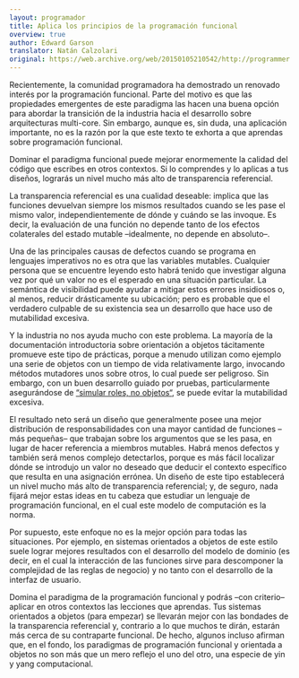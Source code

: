 ```yaml
---
layout: programador
title: Aplica los principios de la programación funcional
overview: true
author: Edward Garson
translator: Natán Calzolari
original: https://web.archive.org/web/20150105210542/http://programmer.97things.oreilly.com/wiki/index.php/Apply_Functional_Programming_Principles
---
```


Recientemente, la comunidad programadora ha demostrado un renovado
interés por la programación funcional. Parte del motivo es que las
propiedades emergentes de este paradigma las hacen una buena opción para
abordar la transición de la industria hacia el desarrollo sobre
arquitecturas multi-core. Sin embargo, aunque es, sin duda, una
aplicación importante, no es la razón por la que este texto te exhorta a
que aprendas sobre programación funcional.

Dominar el paradigma funcional puede mejorar enormemente la calidad del
código que escribes en otros contextos. Si lo comprendes y lo aplicas a
tus diseños, lograrás un nivel mucho más alto de transparencia
referencial.

La transparencia referencial es una cualidad deseable: implica que las
funciones devuelvan siempre los mismos resultados cuando se les pase el
mismo valor, independientemente de dónde y cuándo se las invoque. Es
decir, la evaluación de una función no depende tanto de los efectos
colaterales del estado mutable –idealmente, no depende en absoluto–.

Una de las principales causas de defectos cuando se programa en
lenguajes imperativos no es otra que las variables mutables. Cualquier
persona que se encuentre leyendo esto habrá tenido que investigar alguna
vez por qué un valor no es el esperado en una situación particular. La
semántica de visibilidad puede ayudar a mitigar estos errores insidiosos
o, al menos, reducir drásticamente su ubicación; pero es probable que el
verdadero culpable de su existencia sea un desarrollo que hace uso de
mutabilidad excesiva.

Y la industria no nos ayuda mucho con este problema. La mayoría de la
documentación introductoria sobre orientación a objetos tácitamente
promueve este tipo de prácticas, porque a menudo utilizan como ejemplo
una serie de objetos con un tiempo de vida relativamente largo,
invocando métodos mutadores unos sobre otros, lo cual puede ser
peligroso. Sin embargo, con un buen desarrollo guiado por pruebas,
particularmente asegurándose de [“simular roles, no objetos“][1], se
puede evitar la mutabilidad excesiva.

El resultado neto será un diseño que generalmente posee una mejor
distribución de responsabilidades con una mayor cantidad de funciones
–más pequeñas– que trabajan sobre los argumentos que se les pasa, en
lugar de hacer referencia a miembros mutables. Habrá menos defectos y
también será menos complejo detectarlos, porque es más fácil localizar
dónde se introdujo un valor no deseado que deducir el contexto
específico que resulta en una asignación errónea. Un diseño de este tipo
establecerá un nivel mucho más alto de transparencia referencial; y, de
seguro, nada fijará mejor estas ideas en tu cabeza que estudiar un
lenguaje de programación funcional, en el cual este modelo de
computación es la norma.

Por supuesto, este enfoque no es la mejor opción para todas las
situaciones. Por ejemplo, en sistemas orientados a objetos de este
estilo suele lograr mejores resultados con el desarrollo del modelo de
dominio (es decir, en el cual la interacción de las funciones sirve para
descomponer la complejidad de las reglas de negocio) y no tanto con el
desarrollo de la interfaz de usuario.

Domina el paradigma de la programación funcional y podrás –con criterio–
aplicar en otros contextos las lecciones que aprendas. Tus sistemas
orientados a objetos (para empezar) se llevarán mejor con las bondades
de la transparencia referencial y, contrario a lo que muchos te dirán,
estarán más cerca de su contraparte funcional. De hecho, algunos incluso
afirman que, en el fondo, los paradigmas de programación funcional y
orientada a objetos no son más que un mero reflejo el uno del otro, una
especie de yin y yang computacional.

[1]: https://web.archive.org/web/20150905131917/http://www.jmock.org/oopsla2004.pdf

